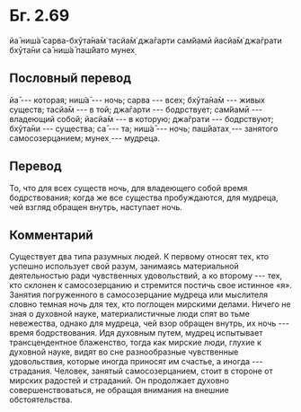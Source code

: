 # Бг. 2.69

йа̄ ниш́а̄ сарва-бхӯта̄на̄м̇
тасйа̄м̇ джа̄гарти сам̇йамӣ
йасйа̄м̇ джа̄грати бхӯта̄ни
са̄ ниш́а̄ паш́йато мунех̣

## Пословный перевод

йа̄ --- которая; ниш́а̄ --- ночь; сарва --- всех; бхӯта̄на̄м --- живых
существ; тасйа̄м --- в той; джа̄гарти --- бодрствует; сам̇йамӣ ---
владеющий собой; йасйа̄м --- в которую; джа̄грати --- бодрствуют; бхӯта̄ни
--- существа; са̄ --- та; ниш́а̄ --- ночь; паш́йатах̣ --- занятого
самосозерцанием; мунех̣ --- мудреца.

## Перевод

То, что для всех существ ночь, для владеющего собой время бодрствования;
когда же все существа пробуждаются, для мудреца, чей взгляд обращен
внутрь, наступает ночь.

## Комментарий

Существует два типа разумных людей. К первому относят тех, кто успешно
использует свой разум, занимаясь материальной деятельностью ради
чувственных удовольствий, а ко второму --- тех, кто склонен к
самосозерцанию и стремится постичь свое истинное «я». Занятия
погруженного в самосозерцание мудреца или мыслителя словно темная ночь
для тех, кто поглощен мирскими делами. Ничего не зная о духовной науке,
материалистичные люди спят во тьме невежества, однако для мудреца, чей
взор обращен внутрь, их ночь --- время бодрствования. Идя духовным
путем, мудрец испытывает трансцендентное блаженство, тогда как мирские
люди, глухие к духовной науке, видят во сне разнообразные чувственные
удовольствия, которые иногда приносят им счастье, а иногда ---
страдания. Человек, занятый самосозерцанием, стоит в стороне от мирских
радостей и страданий. Он продолжает духовно совершенствоваться, не
обращая внимания на внешние обстоятельства.
